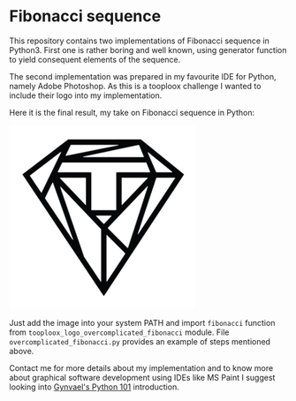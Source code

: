 # Fibonacci sequence

This repository contains two implementations of Fibonacci sequence in Python3. First one is rather boring and well known, using generator function to yield consequent elements of the sequence.

The second implementation was prepared in my favourite IDE for Python, namely Adobe Photoshop. As this is a tooploox challenge I wanted to include their logo into my implementation.

Here it is the final result, my take on Fibonacci sequence in Python:

![](tooploox_logo_overcomplicated_fibonacci.png "My Fibonacci sequence implementation")

Just add the image into your system PATH and import `fibonacci` function from `tooploox_logo_overcomplicated_fibonacci` module. File `overcomplicated_fibonacci.py` provides an example of steps mentioned above.

Contact me for more details about my implementation and to know more about graphical software development using IDEs like MS Paint I suggest looking into [Gynvael's Python 101](https://www.youtube.com/watch?v=7VJaprmuHcw) introduction.
